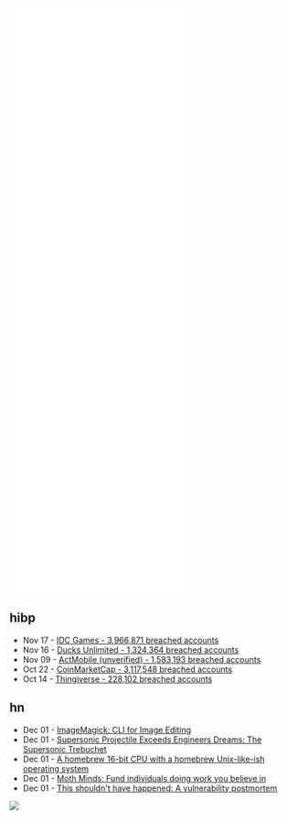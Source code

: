 ![Metrics](https://raw.githubusercontent.com/phixion/phixion/master/metrics.svg)

## hibp

<!--
for https://github.com/phixion/phixion/blob/main/.github/workflows/feeds.yml
-->
<!--START_SECTION:haveibeenpwnd-->
- Nov 17 - [IDC Games - 3,966,871 breached accounts](https://haveibeenpwned.com/PwnedWebsites#IDCGames)
- Nov 16 - [Ducks Unlimited - 1,324,364 breached accounts](https://haveibeenpwned.com/PwnedWebsites#DucksUnlimited)
- Nov 09 - [ActMobile (unverified) - 1,583,193 breached accounts](https://haveibeenpwned.com/PwnedWebsites#ActMobile)
- Oct 22 - [CoinMarketCap - 3,117,548 breached accounts](https://haveibeenpwned.com/PwnedWebsites#CoinMarketCap)
- Oct 14 - [Thingiverse - 228,102 breached accounts](https://haveibeenpwned.com/PwnedWebsites#Thingiverse)
<!--END_SECTION:haveibeenpwnd-->

## hn

<!--
for https://github.com/phixion/phixion/blob/main/.github/workflows/feeds.yml
-->
<!--START_SECTION:hn-->
- Dec 01 - [ImageMagick: CLI for Image Editing](https://imagemagick.org/script/index.php)
- Dec 01 - [Supersonic Projectile Exceeds Engineers Dreams: The Supersonic Trebuchet](https://hackaday.com/2021/12/01/supersonic-projectile-exceeds-engineers-dreams-the-supersonic-trebuchet/)
- Dec 01 - [A homebrew 16-bit CPU with a homebrew Unix-like-ish operating system](https://github.com/jes/scamp-cpu)
- Dec 01 - [Moth Minds: Fund individuals doing work you believe in](https://www.mothminds.com)
- Dec 01 - [This shouldn't have happened: A vulnerability postmortem](https://googleprojectzero.blogspot.com/2021/12/this-shouldnt-have-happened.html)
<!--END_SECTION:hn-->

<!--
for https://yhype.me
-->
![](https://hit.yhype.me/github/profile?user_id=13013670)
